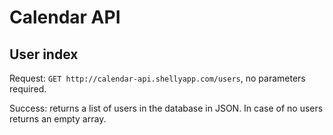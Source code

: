 Calendar API
============

## User index

Request: `GET http://calendar-api.shellyapp.com/users`, no parameters required.

Success: returns a list of users in the database in JSON. In case of no users
returns an empty array.